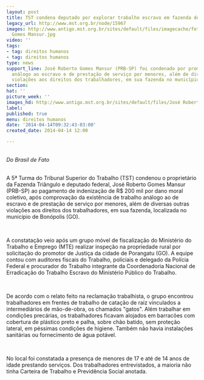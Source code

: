 ```yaml
---
layout: post
title: TST condena deputado por explorar trabalho escravo em fazenda de Goiás
legacy_url: http://www.mst.org.br/node/15967
images: http://www.antigo.mst.org.br/sites/default/files/imagecache/foto_destaque/José Roberto
  Gomes Mansur.jpg
video: ''
tags:
- tag: direitos humanos
- tag: direitos humanos
type: news
support_line: José Roberto Gomes Mansur (PRB-SP) foi condenado por promover trabalho
  análogo ao escravo e de prestação de serviço por menores, além de diversas outras
  violações aos direitos dos trabalhadores, em sua fazenda no município de Bonópolis.
section: 
hat: ''
picture_week: ''
images_hd: http://www.antigo.mst.org.br/sites/default/files/José Roberto Gomes Mansur.jpg
label: 
published: true
menu: direitos humanos
date: '2014-04-14T09:32:43-03:00'
created_date: 2014-04-14 12:00

---
```

<p><em><img style="margin: 10px; float: right;" src="http://www.antigo.mst.org.br/sites/default/files/Jos%C3%A9%20Roberto%20Gomes%20Mansur_0.jpg" alt=""><br>Do Brasil de Fato</em></p><p><br>A 5ª Turma do Tribunal Superior do Trabalho (TST) condenou o proprietário da Fazenda Triângulo e deputado federal, José Roberto Gomes Mansur (PRB-SP) ao pagamento de indenização de R$ 200 mil por dano moral coletivo, após comprovação da existência de trabalho análogo ao de escravo e de prestação de serviço por menores, além de diversas outras violações aos direitos dos trabalhadores, em sua fazenda, localizada no município de Bonópolis (GO).</p><p>&nbsp;</p><p>A constatação veio após um grupo móvel de fiscalização do Ministério do Trabalho e Emprego (MTE) realizar inspeção na propriedade rural por solicitação do promotor de Justiça da cidade de Porangatu (GO). A equipe contou com auditores fiscais do Trabalho, policiais e delegado da Polícia Federal e procurador do Trabalho integrante da Coordenadoria Nacional de Erradicação do Trabalho Escravo do Ministério Público do Trabalho.</p><p>&nbsp;</p><p>De acordo com o relato feito na reclamação trabalhista, o grupo encontrou trabalhadores em frentes de trabalho de catação de raiz vinculados a intermediários de mão-de-obra, os chamados "gatos". Além trabalhar em condições precárias, os trabalhadores ficavam alojados em barracões com cobertura de plástico preto e palha, sobre chão batido, sem proteção lateral, em péssimas condições de higiene. Também não havia instalações sanitárias ou fornecimento de água potável.</p><p>&nbsp;</p><p>No local foi constatada a presença de menores de 17 e até de 14 anos de idade prestando serviços. Dos trabalhadores entrevistados, a maioria não tinha Carteira de Trabalho e Previdência Social anotada.</p>
